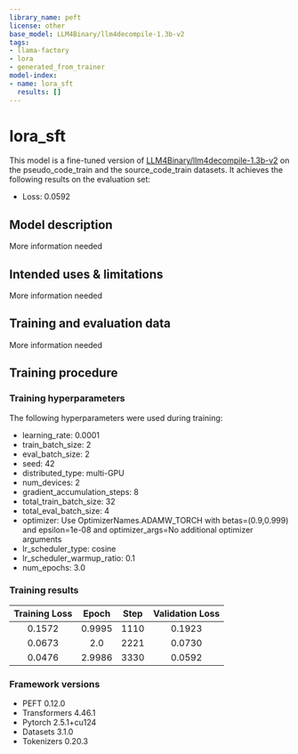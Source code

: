 ```yaml
---
library_name: peft
license: other
base_model: LLM4Binary/llm4decompile-1.3b-v2
tags:
- llama-factory
- lora
- generated_from_trainer
model-index:
- name: lora_sft
  results: []
---
```


<!-- This model card has been generated automatically according to the information the Trainer had access to. You
should probably proofread and complete it, then remove this comment. -->

# lora_sft

This model is a fine-tuned version of [LLM4Binary/llm4decompile-1.3b-v2](https://huggingface.co/LLM4Binary/llm4decompile-1.3b-v2) on the pseudo_code_train and the source_code_train datasets.
It achieves the following results on the evaluation set:
- Loss: 0.0592

## Model description

More information needed

## Intended uses & limitations

More information needed

## Training and evaluation data

More information needed

## Training procedure

### Training hyperparameters

The following hyperparameters were used during training:
- learning_rate: 0.0001
- train_batch_size: 2
- eval_batch_size: 2
- seed: 42
- distributed_type: multi-GPU
- num_devices: 2
- gradient_accumulation_steps: 8
- total_train_batch_size: 32
- total_eval_batch_size: 4
- optimizer: Use OptimizerNames.ADAMW_TORCH with betas=(0.9,0.999) and epsilon=1e-08 and optimizer_args=No additional optimizer arguments
- lr_scheduler_type: cosine
- lr_scheduler_warmup_ratio: 0.1
- num_epochs: 3.0

### Training results

| Training Loss | Epoch  | Step | Validation Loss |
|:-------------:|:------:|:----:|:---------------:|
| 0.1572        | 0.9995 | 1110 | 0.1923          |
| 0.0673        | 2.0    | 2221 | 0.0730          |
| 0.0476        | 2.9986 | 3330 | 0.0592          |


### Framework versions

- PEFT 0.12.0
- Transformers 4.46.1
- Pytorch 2.5.1+cu124
- Datasets 3.1.0
- Tokenizers 0.20.3